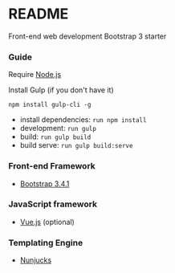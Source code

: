 # README #

Front-end web development Bootstrap 3 starter

### Guide ###

Require [Node.js](https://nodejs.org/)

Install Gulp (if you don't have it)
```
npm install gulp-cli -g
```

* install dependencies: `run npm install`
* development: `run gulp`
* build: `run gulp build`
* build serve: `run gulp build:serve`

### Front-end Framework ###

* [Bootstrap 3.4.1](https://getbootstrap.com/)

### JavaScript framework ###

* [Vue.js](https://vuejs.org/) (optional)

### Templating Engine ###

* [Nunjucks](https://mozilla.github.io/nunjucks/)